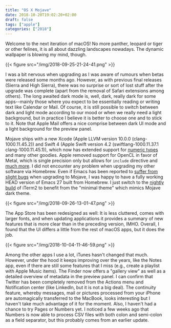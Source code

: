 ```yaml
---
title: "OS X Mojave"
date: 2018-10-20T19:02:20+02:00
draft: false
tags: ["apple"]
categories: ["2018"]
---
```


Welcome to the next iteration of macOS! No more panther, leopard or tiger or other felines, it is all about dazzling landscapes nowadays. The dynamic wallpaper is blowing my mind, though.

{{< figure src="/img/2018-09-25-21-24-41.png" >}}

I was a bit nervous when upgrading as I was aware of rumours when betas were released some months ago. However, as with previous final releases (Sierra and High Sierra), there was no surprise or sort of lost stuff after the upgrade was complete (apart from the removal of Safari extensions among others). The long awaited dark mode is, well, dark, really dark for some apps--mainly those where you expect to be essentially reading or writing text like Calendar or Mail. Of course, it is still possible to switch between dark and light mode according to our mood or when we really need a light background, but in practice I believe it is better to choose one and to stick to it. Note that Apple Mail offers a nice comprise between dark UI mode and a light background for the preview panel.

Mojave ships with a new Xcode (Apple LLVM version 10.0.0 (clang-1000.11.45.2)) and Swift 4 (Apple Swift version 4.2 (swiftlang-1000.11.37.1 clang-1000.11.45.1)), which now has extended support for [numeric types](https://github.com/apple/swift-evolution/blob/master/proposals/0170-nsnumber_bridge.md) and many other goodies. Apple removed support for OpenCL in favor of Metal, which is single precision only but allows for `include` directive and [much more](https://twitter.com/EvMill/status/1052590218337869825). I did not encounter any problem when upgrading my other software via Homebrew. Even if Emacs has been reported to [suffer from slight bugs](http://irreal.org/blog/?p=7528) when upgrading to Mojave, I was happy to have a fully working HEAD version of Emacs 27 built from Homebrew. I just switch to the [nightly build](https://iterm2.com/downloads.html) of iTerm2 to benefit from the "minimal theme" which mimics Mojave dark theme.

{{< figure src="/img/2018-09-26-13-01-47.png" >}}

The App Store has been redesigned as well: It is less cluttered, comes with larger fonts, and when updating applications it provides a summary of new features that is more clear than in the preceding version, IMHO. Overall, I found that the UI differs a little from the rest of macOS apps, but it does the job. 

{{< figure src="/img/2018-10-04-11-46-59.png" >}}

Among the other apps I use a lot, iTunes hasn't changed that much. However, under the hood it keeps improving over the years, like the Notes app, even if there are still some features that I miss (e.g., create a playlist with Apple Music items). The Finder now offers a "gallery view" as well as a detailed overview of metadata in the preview panel. I can confirm that Twitter has been completely removed from the Actions menu and Notification center (like LinkedIn, but it is not a big deal). The continuity feature, whereby messages, mail or pictures processed from your iPhone are automagically transferred to the MacBook, looks interesting but I haven't take much advantage of it for the moment. Also, I haven't had a chance to try Pages or Numbers yet. I noticed a few weeks ago that Numbers is now able to process CSV files with both colon and semi-colon as a field separator, but this probably comes from an earlier update.
